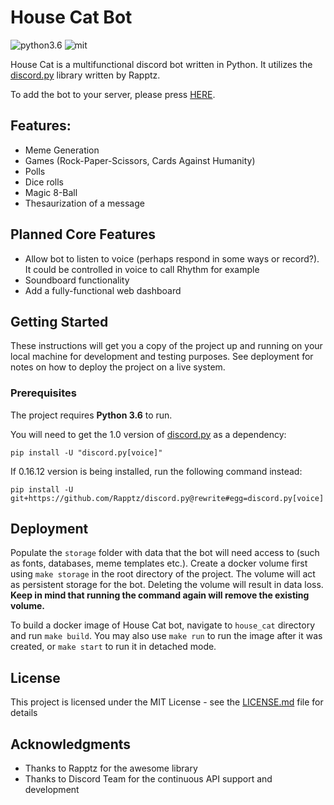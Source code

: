 # House Cat Bot

![python3.6](https://img.shields.io/badge/python-3.6-blue.svg) ![mit](https://img.shields.io/github/license/mashape/apistatus.svg)

House Cat is a multifunctional discord bot written in Python. 
It utilizes the [discord.py](https://github.com/Rapptz/discord.py/tree/rewrite) library written by Rapptz.

To add the bot to your server, please press [HERE](https://discordapp.com/api/oauth2/authorize?client_id=303023298743238656&permissions=36817984&scope=bot).

## Features:
- Meme Generation
- Games (Rock-Paper-Scissors, Cards Against Humanity)
- Polls
- Dice rolls
- Magic 8-Ball
- Thesaurization of a message

## Planned Core Features
- Allow bot to listen to voice (perhaps respond in some ways or record?). It could be controlled in voice to call Rhythm for example
- Soundboard functionality
- Add a fully-functional web dashboard

## Getting Started

These instructions will get you a copy of the project up and running on your local machine for development and testing purposes. See deployment for notes on how to deploy the project on a live system.

### Prerequisites

The project requires **Python 3.6** to run.

You will need to get the 1.0 version of [discord.py](https://github.com/Rapptz/discord.py/tree/rewrite) as a dependency:

```
pip install -U "discord.py[voice]"
```

If 0.16.12 version is being installed, run the following command instead:

```
pip install -U git+https://github.com/Rapptz/discord.py@rewrite#egg=discord.py[voice]
```

## Deployment

Populate the `storage` folder with data that the bot will need access to (such as fonts, databases, meme templates etc.). Create a docker volume first using `make storage` in the root directory of the project. The volume will act as persistent storage for the bot. Deleting the volume will result in data loss. **Keep in mind that running the command again will remove the existing volume.**

To build a docker image of House Cat bot, navigate to `house_cat` directory and run `make build`. You may also use `make run` to run the image after it was created, or `make start` to run it in detached mode.

## License

This project is licensed under the MIT License - see the [LICENSE.md](LICENSE.md) file for details

## Acknowledgments

* Thanks to Rapptz for the awesome library
* Thanks to Discord Team for the continuous API support and development
